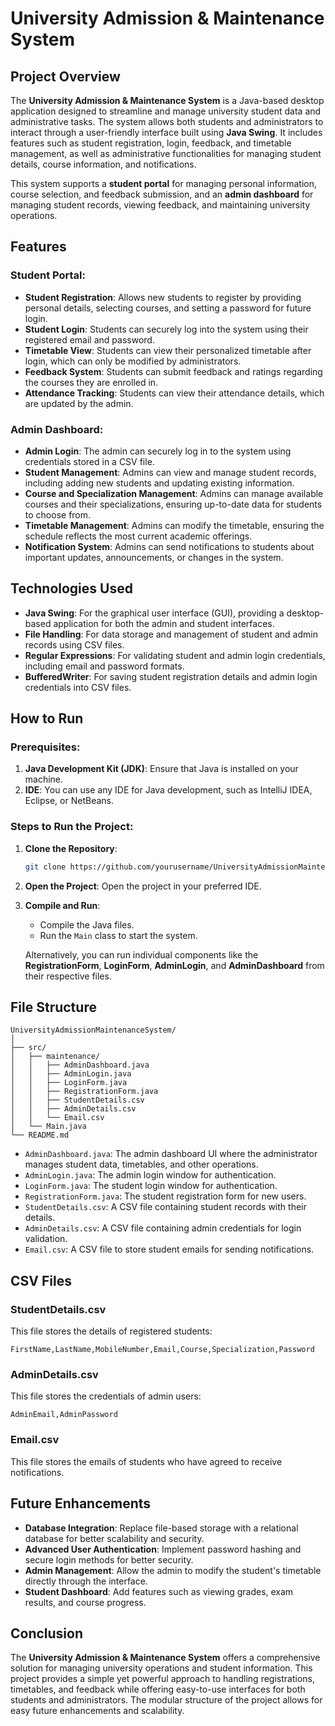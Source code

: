 # University Admission & Maintenance System

## Project Overview

The **University Admission & Maintenance System** is a Java-based desktop application designed to streamline and manage university student data and administrative tasks. The system allows both students and administrators to interact through a user-friendly interface built using **Java Swing**. It includes features such as student registration, login, feedback, and timetable management, as well as administrative functionalities for managing student details, course information, and notifications.

This system supports a **student portal** for managing personal information, course selection, and feedback submission, and an **admin dashboard** for managing student records, viewing feedback, and maintaining university operations. 

## Features

### Student Portal:
- **Student Registration**: Allows new students to register by providing personal details, selecting courses, and setting a password for future login.
- **Student Login**: Students can securely log into the system using their registered email and password.
- **Timetable View**: Students can view their personalized timetable after login, which can only be modified by administrators.
- **Feedback System**: Students can submit feedback and ratings regarding the courses they are enrolled in.
- **Attendance Tracking**: Students can view their attendance details, which are updated by the admin.

### Admin Dashboard:
- **Admin Login**: The admin can securely log in to the system using credentials stored in a CSV file.
- **Student Management**: Admins can view and manage student records, including adding new students and updating existing information.
- **Course and Specialization Management**: Admins can manage available courses and their specializations, ensuring up-to-date data for students to choose from.
- **Timetable Management**: Admins can modify the timetable, ensuring the schedule reflects the most current academic offerings.
- **Notification System**: Admins can send notifications to students about important updates, announcements, or changes in the system.

## Technologies Used

- **Java Swing**: For the graphical user interface (GUI), providing a desktop-based application for both the admin and student interfaces.
- **File Handling**: For data storage and management of student and admin records using CSV files.
- **Regular Expressions**: For validating student and admin login credentials, including email and password formats.
- **BufferedWriter**: For saving student registration details and admin login credentials into CSV files.

## How to Run

### Prerequisites:
1. **Java Development Kit (JDK)**: Ensure that Java is installed on your machine.
2. **IDE**: You can use any IDE for Java development, such as IntelliJ IDEA, Eclipse, or NetBeans.
   
### Steps to Run the Project:
1. **Clone the Repository**:
   ```bash
   git clone https://github.com/yourusername/UniversityAdmissionMaintenanceSystem.git
   ```
   
2. **Open the Project**:
   Open the project in your preferred IDE.
   
3. **Compile and Run**:
   - Compile the Java files.
   - Run the `Main` class to start the system.
   
   Alternatively, you can run individual components like the **RegistrationForm**, **LoginForm**, **AdminLogin**, and **AdminDashboard** from their respective files.

## File Structure

```
UniversityAdmissionMaintenanceSystem/
│
├── src/
│   ├── maintenance/
│   │   ├── AdminDashboard.java
│   │   ├── AdminLogin.java
│   │   ├── LoginForm.java
│   │   ├── RegistrationForm.java
│   │   ├── StudentDetails.csv
│   │   ├── AdminDetails.csv
│   │   └── Email.csv
│   └── Main.java
└── README.md
```

- `AdminDashboard.java`: The admin dashboard UI where the administrator manages student data, timetables, and other operations.
- `AdminLogin.java`: The admin login window for authentication.
- `LoginForm.java`: The student login window for authentication.
- `RegistrationForm.java`: The student registration form for new users.
- `StudentDetails.csv`: A CSV file containing student records with their details.
- `AdminDetails.csv`: A CSV file containing admin credentials for login validation.
- `Email.csv`: A CSV file to store student emails for sending notifications.
  
## CSV Files

### StudentDetails.csv
This file stores the details of registered students:
```
FirstName,LastName,MobileNumber,Email,Course,Specialization,Password
```

### AdminDetails.csv
This file stores the credentials of admin users:
```
AdminEmail,AdminPassword
```

### Email.csv
This file stores the emails of students who have agreed to receive notifications.

## Future Enhancements
- **Database Integration**: Replace file-based storage with a relational database for better scalability and security.
- **Advanced User Authentication**: Implement password hashing and secure login methods for better security.
- **Admin Management**: Allow the admin to modify the student's timetable directly through the interface.
- **Student Dashboard**: Add features such as viewing grades, exam results, and course progress.

## Conclusion

The **University Admission & Maintenance System** offers a comprehensive solution for managing university operations and student information. This project provides a simple yet powerful approach to handling registrations, timetables, and feedback while offering easy-to-use interfaces for both students and administrators. The modular structure of the project allows for easy future enhancements and scalability.
